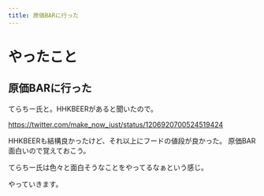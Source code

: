 ```yaml
---
title: 原価BARに行った
---
```


# やったこと

## 原価BARに行った

てらちー氏と。HHKBEERがあると聞いたので。

<https://twitter.com/make_now_just/status/1206920700524519424>

HHKBEERも結構良かったけど、それ以上にフードの値段が良かった。
原価BAR面白いので覚えておこう。

てらちー氏は色々と面白そうなことをやってるなぁという感じ。

やっていきます。
